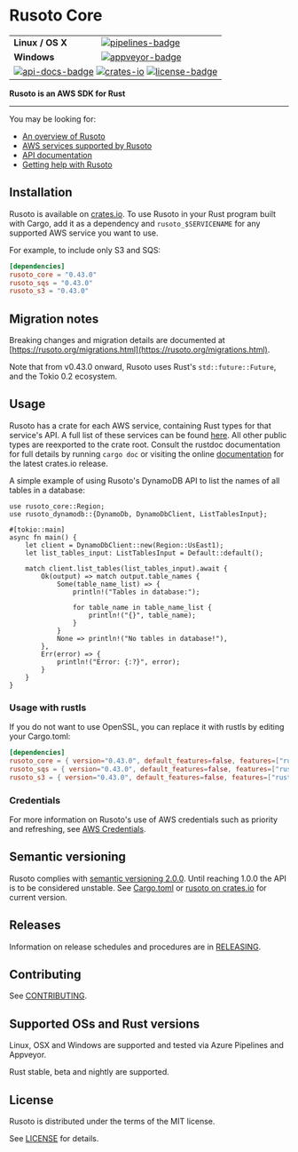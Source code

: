 # Rusoto Core

<table>
    <tr>
        <td><strong>Linux / OS X</strong></td>
        <td><a href="https://dev.azure.com/matthewkmayer/Rusoto/_build?definitionId=1" title="Pipelines Build Status"><img src="https://dev.azure.com/matthewkmayer/Rusoto/_apis/build/status/rusoto.rusoto?branchName=master" alt="pipelines-badge"></img></a></td>
    </tr>
    <tr>
        <td><strong>Windows</strong></td>
        <td><a href="https://ci.appveyor.com/project/matthewkmayer/rusoto/branch/master" title="Appveyor Build Status"><img src="https://ci.appveyor.com/api/projects/status/o83ruaeu7xft0ru5/branch/master?svg=true" alt="appveyor-badge"></img></a></td>
    </tr>
    <tr>
        <td colspan="2">
            <a href="https://docs.rs/rusoto_core" title="API Docs"><img src="https://img.shields.io/badge/API-docs-blue.svg" alt="api-docs-badge"></img></a>
            <a href="https://crates.io/crates/rusoto_core" title="Crates.io"><img src="https://img.shields.io/crates/v/rusoto_core.svg" alt="crates-io"></img></a>
            <a href="#license" title="License: MIT"><img src="https://img.shields.io/badge/license-MIT-blue.svg" alt="license-badge"></img></a>
        </td>
    </tr>
</table>

**Rusoto is an AWS SDK for Rust**

---

You may be looking for:

* [An overview of Rusoto][rusoto-overview]
* [AWS services supported by Rusoto][supported-aws-services]
* [API documentation][api-documentation]
* [Getting help with Rusoto][rusoto-help]

## Installation

Rusoto is available on [crates.io](https://crates.io/crates/rusoto_core).
To use Rusoto in your Rust program built with Cargo, add it as a dependency and `rusoto_$SERVICENAME` for any supported AWS service you want to use.

For example, to include only S3 and SQS:

``` toml
[dependencies]
rusoto_core = "0.43.0"
rusoto_sqs = "0.43.0"
rusoto_s3 = "0.43.0"
```

## Migration notes

Breaking changes and migration details are documented at [https://rusoto.org/migrations.html](https://rusoto.org/migrations.html).

Note that from v0.43.0 onward, Rusoto uses Rust's `std::future::Future`, and the Tokio 0.2 ecosystem.

## Usage

Rusoto has a crate for each AWS service, containing Rust types for that service's API.
A full list of these services can be found [here][supported-aws-services].
All other public types are reexported to the crate root.
Consult the rustdoc documentation for full details by running `cargo doc` or visiting the online [documentation](https://docs.rs/rusoto_core) for the latest crates.io release.

A simple example of using Rusoto's DynamoDB API to list the names of all tables in a database:

```rust,no_run
use rusoto_core::Region;
use rusoto_dynamodb::{DynamoDb, DynamoDbClient, ListTablesInput};

#[tokio::main]
async fn main() {
    let client = DynamoDbClient::new(Region::UsEast1);
    let list_tables_input: ListTablesInput = Default::default();

    match client.list_tables(list_tables_input).await {
        Ok(output) => match output.table_names {
            Some(table_name_list) => {
                println!("Tables in database:");

                for table_name in table_name_list {
                    println!("{}", table_name);
                }
            }
            None => println!("No tables in database!"),
        },
        Err(error) => {
            println!("Error: {:?}", error);
        }
    }
}
```

### Usage with rustls

If you do not want to use OpenSSL, you can replace it with rustls by editing your Cargo.toml:

``` toml
[dependencies]
rusoto_core = { version="0.43.0", default_features=false, features=["rustls"] }
rusoto_sqs = { version="0.43.0", default_features=false, features=["rustls"] }
rusoto_s3 = { version="0.43.0", default_features=false, features=["rustls"] }
```

### Credentials

For more information on Rusoto's use of AWS credentials such as priority and refreshing, see [AWS Credentials][aws-credentials].

## Semantic versioning

Rusoto complies with [semantic versioning 2.0.0](http://semver.org/).
Until reaching 1.0.0 the API is to be considered unstable.
See [Cargo.toml](Cargo.toml) or [rusoto on crates.io](https://crates.io/crates/rusoto_core) for current version.

## Releases

Information on release schedules and procedures are in [RELEASING][releasing].

## Contributing

See [CONTRIBUTING][contribution].

## Supported OSs and Rust versions

Linux, OSX and Windows are supported and tested via Azure Pipelines and Appveyor.

Rust stable, beta and nightly are supported.

## License

Rusoto is distributed under the terms of the MIT license.

See [LICENSE][license] for details.

[api-documentation]: https://docs.rs/rusoto_core "API documentation"
[license]: https://github.com/rusoto/rusoto/blob/master/LICENSE "MIT License"
[rusoto-help]: https://www.rusoto.org/help.html "Getting help with Rusoto"
[rusoto-overview]: https://www.rusoto.org/ "Rusoto overview"
[supported-aws-services]: https://www.rusoto.org/supported-aws-services.html "List of AWS services supported by Rusoto"
[aws-credentials]: https://github.com/rusoto/rusoto/blob/master/AWS-CREDENTIALS.md "AWS Credentials"
[releasing]: https://github.com/rusoto/rusoto/blob/master/RELEASING.md "Releasing Rusoto"
[contribution]: https://github.com/rusoto/rusoto/blob/master/CONTRIBUTING.md "Contributing to Rusoto"
